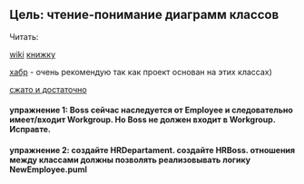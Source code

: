 


## Цель: чтение-понимание диаграмм классов

Читать:

[wiki](https://ru.wikipedia.org/wiki/%D0%94%D0%B8%D0%B0%D0%B3%D1%80%D0%B0%D0%BC%D0%BC%D0%B0_%D0%BA%D0%BB%D0%B0%D1%81%D1%81%D0%BE%D0%B2)
[книжку](http://book.uml3.ru/sec_3_3)

[хабр](https://habrahabr.ru/post/150041/) - очень рекомендую так как проект основан на этих классах)

[сжато и достаточно](http://larin.in/archives/26)


#### упражнение 1: Boss сейчас наследуется от Employee и  следовательно имеет/входит Workgroup.  Но Boss не должен входит в Workgroup. Исправте.
#### упражнение 2: создайте HRDepartament. создайте HRBoss. отношения между классами должны позволять реализовывать логику NewEmployee.puml






